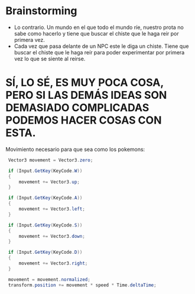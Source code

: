 # Brainstorming

- Lo contrario. Un mundo en el que todo el mundo ríe, nuestro prota no sabe como hacerlo y tiene que buscar el chiste que le haga reir por primera vez.
- Cada vez que pasa delante de un NPC este le diga un chiste. Tiene que buscar el chiste que le haga reír para poder experimentar por primera vez lo que se siente al reirse.

# SÍ, LO SÉ, ES MUY POCA COSA, PERO SI LAS DEMÁS IDEAS SON DEMASIADO COMPLICADAS PODEMOS HACER COSAS CON ESTA.

Movimiento necesario para que sea como los pokemons:
```C#
 Vector3 movement = Vector3.zero;

 if (Input.GetKey(KeyCode.W))
 {
     movement += Vector3.up;
 }

 if (Input.GetKey(KeyCode.A))
 {
     movement += Vector3.left;
 }

 if (Input.GetKey(KeyCode.S))
 {
     movement += Vector3.down;
 }

 if (Input.GetKey(KeyCode.D))
 {
     movement += Vector3.right;
 }

 movement = movement.normalized;
 transform.position += movement * speed * Time.deltaTime;
```
